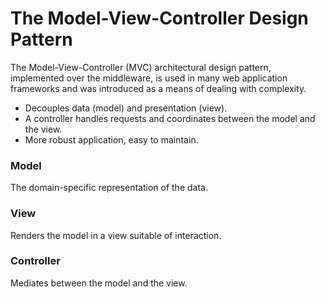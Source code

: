 # The Model-View-Controller Design Pattern

The Model-View-Controller (MVC) architectural design pattern, implemented over
the middleware, is used in many web application frameworks and was introduced
as a means of dealing with complexity.

- Decouples data (model) and presentation (view).
- A controller handles requests and coordinates between the model and the view.
- More robust application, easy to maintain.

### Model
The domain-specific representation of the data.

### View
Renders the model in a view suitable of interaction.

### Controller
Mediates between the model and the view.
